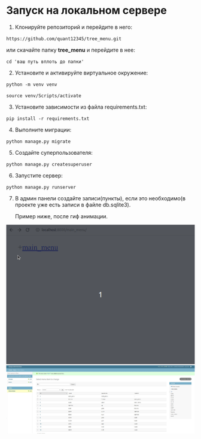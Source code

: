 # Запуск на локальном сервере

1. Клонируйте репозиторий и перейдите в него: 

```
https://github.com/quant12345/tree_menu.git
```

или скачайте папку **tree_menu** и перейдите в нее:

```
cd 'ваш путь вплоть до папки'
```

2. Установите и активируйте виртуальное окружение: 
```
python -m venv venv
```
```
source venv/Scripts/activate
```
3. Установите зависимости из файла requirements.txt:
```
pip install -r requirements.txt
```
4. Выполните миграции:
```
python manage.py migrate
```
5. Создайте суперпользователя:
```
python manage.py createsuperuser
```
6. Запустите сервер:
```
python manage.py runserver
```
7. В админ панели создайте записи(пункты), если это необходимо(в проекте уже есть записи в файле db.sqlite3).
   
   Пример ниже, после гиф анимации.
   
![](https://github.com/quant12345/tree_menu/blob/master/imgs/display.gif)
![](https://github.com/quant12345/tree_menu/blob/master/imgs/database.jpg)




